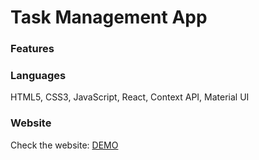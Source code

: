 # Task Management App

### Features

### Languages

HTML5, CSS3, JavaScript, React, Context API, Material UI

### Website

Check the website: [DEMO](https://task-management-phi.vercel.app/)
